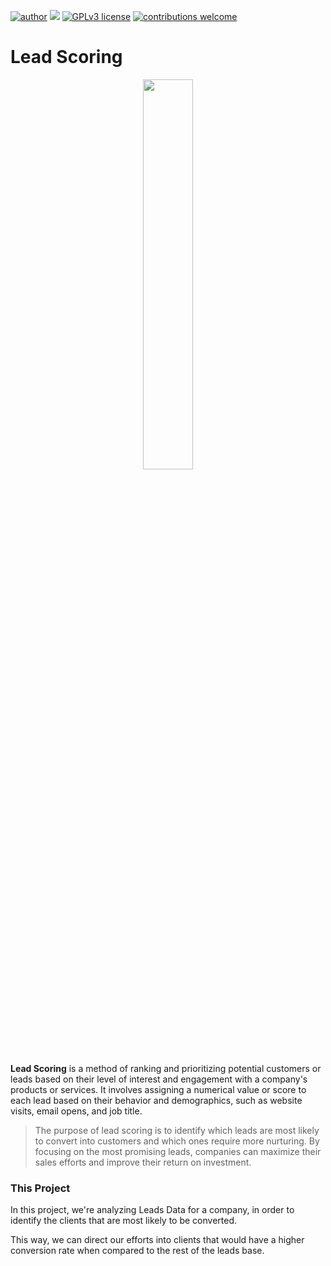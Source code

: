[![author](https://img.shields.io/badge/author-rafaelnduarte-red.svg)]([https://www.linkedin.com/in/rafael-n-duarte/](https://www.linkedin.com/authwall?trk=bf&trkInfo=AQENwY58yvYxFQAAAY7ZbQtQpvfXUfjZE6K7BV3dAbaPXjZJZFJOZVZm9NWXsQK4BMowGnd-DYpeg1K0RD2Z30MlbwBl7RBwGUTGvHuBtbRdIOiaum1d1B5Sm61hnFtgD7cPfow=&original_referer=&sessionRedirect=https%3A%2F%2Fwww.linkedin.com%2Fin%2Fsaurabh-zulkanthiwar-3396225a%2F)) [![](https://img.shields.io/badge/python-3.11+-blue.svg)](https://www.python.org/downloads/release/python-365/) [![GPLv3 license](https://img.shields.io/badge/License-GPLv3-blue.svg)](http://perso.crans.org/besson/LICENSE.html) [![contributions welcome](https://img.shields.io/badge/contributions-welcome-brightgreen.svg?style=flat)](https://github.com/rafaelnduarte/portfolio/Lead_Scoring
)

# Lead Scoring

<center><img width="40%" src="https://images.unsplash.com/photo-1596526131083-e8c633c948d2?ixlib=rb-4.0.3&ixid=MnwxMjA3fDB8MHxwaG90by1wYWdlfHx8fGVufDB8fHx8&auto=format&fit=crop&w=1074&q=80"></center>

**Lead Scoring** is a method of ranking and prioritizing potential customers or leads based on their level of interest and engagement with a company's products or services. It involves assigning a numerical value or score to each lead based on their behavior and demographics, such as website visits, email opens, and job title.

> The purpose of lead scoring is to identify which leads are most likely to convert into customers and which ones require more nurturing. By focusing on the most promising leads, companies can maximize their sales efforts and improve their return on investment.

### This Project

In this project, we're analyzing Leads Data for a company, in order to identify the clients that are most likely to be converted.

This way, we can direct our efforts into clients that would have a higher conversion rate when compared to the rest of the leads base.
